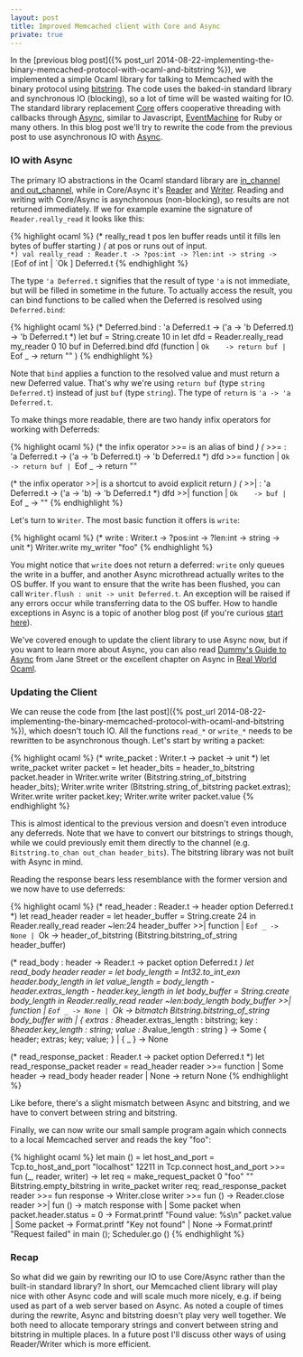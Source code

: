 ```yaml
---
layout: post
title: Improved Memcached client with Core and Async
private: true
---
```


In the [previous blog post]({% post_url 2014-08-22-implementing-the-binary-memcached-protocol-with-ocaml-and-bitstring %}), we implemented a simple Ocaml library for talking to Memcached with the binary protocol using [bitstring](https://code.google.com/p/bitstring/). The code uses the baked-in standard library and synchronous IO (blocking), so a lot of time will be wasted waiting for IO. The standard library replacement [Core](https://github.com/janestreet/core) offers cooperative threading with callbacks through [Async](https://github.com/janestreet/async), similar to Javascript, [EventMachine](http://rubyeventmachine.com/) for Ruby or many others. In this blog post we'll try to rewrite the code from the previous post to use asynchronous IO with [Async](https://github.com/janestreet/async).

### IO with Async

The primary IO abstractions in the Ocaml standard library are [in\_channel and out\_channel](http://caml.inria.fr/pub/docs/manual-ocaml/libref/Pervasives.html#6_Inputoutput), while in Core/Async it's [Reader](https://ocaml.janestreet.com/ocaml-core/111.17.00/doc/async/#Std.Reader) and [Writer](https://ocaml.janestreet.com/ocaml-core/111.17.00/doc/async/#Std.Writer). Reading and writing with Core/Async is asynchronous (non-blocking), so results are not returned immediately. If we for example examine the signature of `Reader.really_read` it looks like this:

{% highlight ocaml %}
(* really_read t pos len buffer reads until it fills len bytes of buffer starting *)
(* at pos or runs out of input.`                                                  *)
val really_read : Reader.t -> ?pos:int -> ?len:int -> string ->
                    [ `Eof of int | `Ok ] Deferred.t
{% endhighlight %}

The type `'a Deferred.t` signifies that the result of type `'a` is not immediate, but will be filled in sometime in the future. To actually access the result, you can bind functions to be called when the Deferred is resolved using `Deferred.bind`:

{% highlight ocaml %}
(* Deferred.bind : 'a Deferred.t -> ('a -> 'b Deferred.t) -> 'b Deferred.t *)
let buf = String.create 10 in
let dfd = Reader.really_read my_reader 0 10 buf in
Deferred.bind dfd (function
  | `Ok    -> return buf
  | `Eof _ -> return ""
)
{% endhighlight %}

Note that `bind` applies a function to the resolved value and must return a new Deferred value. That's why we're using `return buf` (type `string Deferred.t`) instead of just `buf` (type `string`). The type of `return` is `'a -> 'a Deferred.t`.

To make things more readable, there are two handy infix operators for working with Deferreds:

{% highlight ocaml %}
(* the infix operator >>= is an alias of bind                      *)
(* >>= : 'a Deferred.t -> ('a -> 'b Deferred.t) -> 'b Deferred.t   *)
dfd >>= function
  | `Ok    -> return buf
  | `Eof _ -> return ""

(* the infix operator >>| is a shortcut to avoid explicit return   *)
(* >>| : 'a Deferred.t -> ('a -> 'b) -> 'b Deferred.t              *)
dfd >>| function
  | `Ok    -> buf
  | `Eof _ -> ""
{% endhighlight %}

Let's turn to `Writer`. The most basic function it offers is `write`:

{% highlight ocaml %}
(* write : Writer.t -> ?pos:int -> ?len:int -> string -> unit *)
Writer.write my_writer "foo"
{% endhighlight %}

You might notice that `write` does not return a deferred: `write` only queues the write in a buffer, and another Async microthread actually writes to the OS buffer. If you want to ensure that the write has been flushed, you can call `Writer.flush : unit -> unit Deferred.t`. An exception will be raised if any errors occur while transferring data to the OS buffer. How to handle exceptions in Async is a topic of another blog post (if you're curious [start here](https://ocaml.janestreet.com/ocaml-core/latest/doc/async/#Std.Monitor)).

We've covered enough to update the client library to use Async now, but if you want to learn more about Async, you can also read [Dummy's Guide to Async](http://janestreet.github.io/guide-async.html) from Jane Street or the excellent chapter on Async in [Real World Ocaml](https://realworldocaml.org/v1/en/html/concurrent-programming-with-async.html).

### Updating the Client

We can reuse the code from [the last post]({% post_url 2014-08-22-implementing-the-binary-memcached-protocol-with-ocaml-and-bitstring %}), which doesn't touch IO. All the functions `read_*` or `write_*` needs to be rewritten to be asynchronous though. Let's start by writing a packet:

{% highlight ocaml %}
(* write_packet : Writer.t -> packet -> unit *)
let write_packet writer packet =
  let header_bits = header_to_bitstring packet.header in
  Writer.write writer (Bitstring.string_of_bitstring header_bits);
  Writer.write writer (Bitstring.string_of_bitstring packet.extras);
  Writer.write writer packet.key;
  Writer.write writer packet.value
{% endhighlight %}

This is almost identical to the previous version and doesn't even introduce any deferreds. Note that we have to convert our bitstrings to strings though, while we could previously emit them directly to the channel (e.g. `Bitstring.to_chan out_chan header_bits`). The bitstring library was not built with Async in mind.

Reading the response bears less resemblance with the former version and we now have to use deferreds:

{% highlight ocaml %}
(* read_header : Reader.t -> header option Deferred.t *)
let read_header reader =
  let header_buffer = String.create 24 in
  Reader.really_read reader ~len:24 header_buffer >>| function
    | `Eof _ -> None
    | `Ok    -> header_of_bitstring (Bitstring.bitstring_of_string header_buffer)

(* read_body : header -> Reader.t -> packet option Deferred.t *)
let read_body header reader =
  let body_length  = Int32.to_int_exn header.body_length                    in
  let value_length = body_length - header.extras_length - header.key_length in
  let body_buffer  = String.create body_length                              in
  Reader.really_read reader ~len:body_length body_buffer >>| function
    | `Eof _ -> None
    | `Ok    -> 
      bitmatch Bitstring.bitstring_of_string body_buffer with
        | { extras : 8*header.extras_length : bitstring;
            key    : 8*header.key_length    : string;
            value  : 8*value_length         : string
          } -> Some { header; extras; key; value; }
        | { _ } -> None

(* read_response_packet : Reader.t -> packet option Deferred.t *)
let read_response_packet reader =
  read_header reader >>= function
  | Some header -> read_body header reader
  | None -> return None
{% endhighlight %}

Like before, there's a slight mismatch between Async and bitstring, and we have to convert between string and bitstring.

Finally, we can now write our small sample program again which connects to a local Memcached server and reads the key "foo":

{% highlight ocaml %}
let main () =
  let host_and_port = Tcp.to_host_and_port "localhost" 12211 in
  Tcp.connect host_and_port >>= fun (_, reader, writer) ->
  let req = make_request_packet 0 "foo" "" Bitstring.empty_bitstring in
  write_packet writer req;
  read_response_packet reader >>= fun response ->
  Writer.close writer >>= fun () ->
  Reader.close reader >>| fun () ->
  match response with
  | Some packet when packet.header.status = 0 ->
      Format.printf "Found value: %s\n" packet.value
  | Some packet ->
      Format.printf "Key not found"
  | None ->
      Format.printf "Request failed"
in
main ();
Scheduler.go ()
{% endhighlight %}

### Recap

So what did we gain by rewriting our IO to use Core/Async rather than the built-in standard library? In short, our Memcached client library will play nice with other Async code and will scale much more nicely, e.g. if being used as part of a web server based on Async. As noted a couple of times during the rewrite, Async and bitstring doesn't play very well together. We both need to allocate temporary strings and convert between string and bitstring in multiple places. In a future post I'll discuss other ways of using Reader/Writer which is more efficient.
